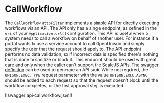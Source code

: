 # CallWorkflow

The `CallWorkflow` `HttpFilter` implements a simple API for directly executing workflows via an API.  The API only has a single endpoint, as defined in the `uri` of your `Application.url[]` configuration.  This API is useful when a system needs to call a workflow on behalf of another user.  For instance if a portal wants to use a service account to call OpenUnison and simply specify the user that the request should apply to.  The API endpoint performs no data validation, so if incorrect data is specified there's nothing that is done to sanitize or block it.  This endpoint should be used with great care and only when the caller can't support the ScaleJS APIs.  The [swagger definition](api-callworkflow.yaml) can be used to generate an API stub.  While not required, the `UNISON.EXEC.TYPE` request parameter with the value `UNISON.EXEC.ASYNC` should be added to each request so that the request doesn't block until the workflow completes, or the first approval step is executed.  

!!swagger api-callworkflow.json!!